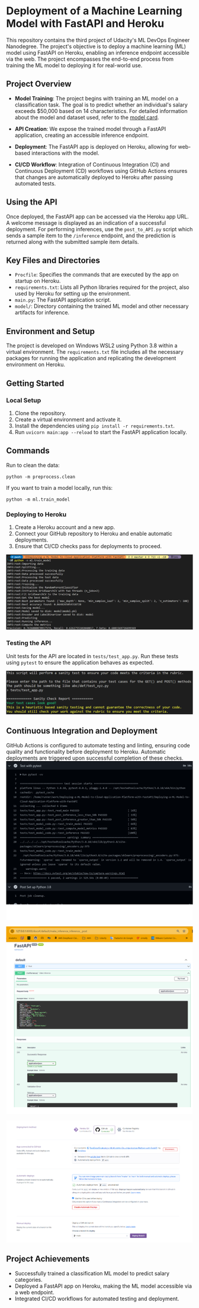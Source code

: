 # Deployment of a Machine Learning Model with FastAPI and Heroku

This repository contains the third project of Udacity's ML DevOps Engineer Nanodegree. The project's objective is to deploy a machine learning (ML) model using FastAPI on Heroku, enabling an inference endpoint accessible via the web. The project encompasses the end-to-end process from training the ML model to deploying it for real-world use.

## Project Overview

- **Model Training**: The project begins with training an ML model on a classification task. The goal is to predict whether an individual's salary exceeds $50,000 based on 14 characteristics. For detailed information about the model and dataset used, refer to the [model card](link-to-model-card).

- **API Creation**: We expose the trained model through a FastAPI application, creating an accessible inference endpoint.

- **Deployment**: The FastAPI app is deployed on Heroku, allowing for web-based interactions with the model.

- **CI/CD Workflow**: Integration of Continuous Integration (CI) and Continuous Deployment (CD) workflows using GitHub Actions ensures that changes are automatically deployed to Heroku after passing automated tests.

## Using the API

Once deployed, the FastAPI app can be accessed via the Heroku app URL. A welcome message is displayed as an indication of a successful deployment. For performing inferences, use the `post_to_API.py` script which sends a sample item to the `/inference` endpoint, and the prediction is returned along with the submitted sample item details.

## Key Files and Directories

- `Procfile`: Specifies the commands that are executed by the app on startup on Heroku.
- `requirements.txt`: Lists all Python libraries required for the project, also used by Heroku for setting up the environment.
- `main.py`: The FastAPI application script.
- `model/`: Directory containing the trained ML model and other necessary artifacts for inference.

## Environment and Setup

The project is developed on Windows WSL2 using Python 3.8 within a virtual environment. The `requirements.txt` file includes all the necessary packages for running the application and replicating the development environment on Heroku.

## Getting Started

### Local Setup

1. Clone the repository.
2. Create a virtual environment and activate it.
3. Install the dependencies using `pip install -r requirements.txt`.
4. Run `uvicorn main:app --reload` to start the FastAPI application locally.


## Commands
Run to clean the data:

```
python -m preprocess.clean
```

If you want to train a model locally, run this:

```
python -m ml.train_model
```


### Deploying to Heroku

1. Create a Heroku account and a new app.
2. Connect your GitHub repository to Heroku and enable automatic deployments.
3. Ensure that CI/CD checks pass for deployments to proceed.

![screenshots/train_model.png](screenshots/train_model.png)

### Testing the API

Unit tests for the API are located in `tests/test_app.py`. Run these tests using `pytest` to ensure the application behaves as expected.

![screenshots/test_app.png](screenshots/test_app.png)

## Continuous Integration and Deployment

GitHub Actions is configured to automate testing and linting, ensuring code quality and functionality before deployment to Heroku. Automatic deployments are triggered upon successful completion of these checks.
![screenshots/github.png](screenshots/github.png)

![screenshots/fast_api.png](screenshots/fastapi.png)

![screenshots/cd.png](screenshots/cd.png)

## Project Achievements

- Successfully trained a classification ML model to predict salary categories.
- Deployed a FastAPI app on Heroku, making the ML model accessible via a web endpoint.
- Integrated CI/CD workflows for automated testing and deployment.
